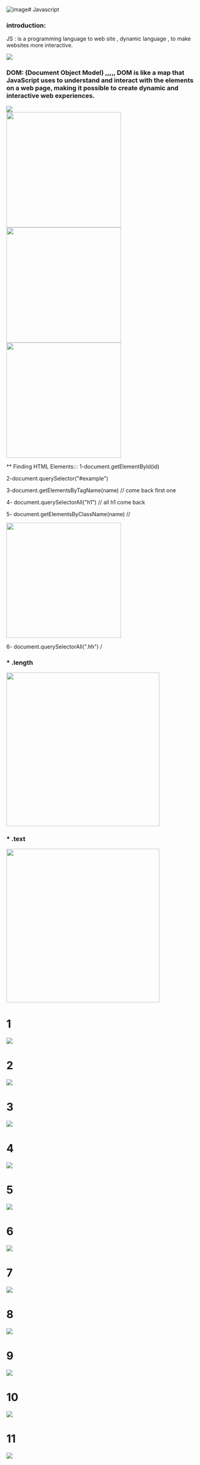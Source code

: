 ![image](https://github.com/mahaalqerem/Mastering-JavaScript-in-20-Days/assets/138065974/bdd1ffcf-d600-41f9-bb94-a6658cf78285)# Javascript
### introduction:
JS : is a programming language to web site , dynamic language , to make websites more interactive.

<img src="https://github.com/TamaraNoierat/Mastering-JavaScript-in-20-Days/assets/130704887/0e50d255-c656-479a-ad3c-26aaef222d17">

### DOM: (Document Object Model)  ,,,,,  DOM is like a map that JavaScript uses to understand and interact with the elements on a web page, making it possible to create dynamic and interactive web experiences.
<img src="https://github.com/TamaraNoierat/Mastering-JavaScript-in-20-Days/assets/130704887/98da4133-cc89-4230-a5ce-b07e1d1d1d85">




<div>




  
<img src="https://github.com/TamaraNoierat/Mastering-JavaScript-in-20-Days/assets/130704887/a895df98-2fdc-43cf-a3f3-04a17bd2b6cd" width="300">
<img src="https://github.com/TamaraNoierat/Mastering-JavaScript-in-20-Days/assets/130704887/fd8705f5-510b-46ef-99a2-5690f2226fd7" width="300">
<img src="https://github.com/TamaraNoierat/Mastering-JavaScript-in-20-Days/assets/130704887/2d0d1151-c033-4226-8495-059d0e3817fe" width="300">
  
</div>

** Finding HTML Elements:::
1-document.getElementById(id)

2-document.querySelector("#example") 

3-document.getElementsByTagName(name)  // come back first one


4- document.querySelectorAll("h1") // all h1 come back

5- document.getElementsByClassName(name) //



<img src="https://github.com/TamaraNoierat/Mastering-JavaScript-in-20-Days/assets/130704887/4763f420-8594-4c1e-8d5c-4ccc2e994c15" width="300">


6- document.querySelectorAll(".hh") /

 ### *    .length


<img src="https://github.com/TamaraNoierat/Mastering-JavaScript-in-20-Days/assets/130704887/ead823aa-6fce-49d2-8f01-a956c88bae60" width="400">

 ### *    .text 


<img src="https://github.com/TamaraNoierat/Mastering-JavaScript-in-20-Days/assets/130704887/95e04512-f176-47fc-b67d-73a44fb84a70" width="400" disblay="block">

# 1
 <img src="https://github.com/mahaalqerem/Mastering-JavaScript-in-20-Days/assets/138065974/9decc7fd-0f3b-4738-9bcb-e6f9aac920f5">
 
# 2
 <img src="https://github.com/mahaalqerem/Mastering-JavaScript-in-20-Days/assets/138065974/f47d7259-6c5f-45d7-bd1e-36c7323a916a">

 # 3
 <img src="https://github.com/mahaalqerem/Mastering-JavaScript-in-20-Days/assets/138065974/4bd79adc-26c7-4e06-bd45-6ed7a175ea89">

 # 4
 <img src="https://github.com/mahaalqerem/Mastering-JavaScript-in-20-Days/assets/138065974/b633c959-98d8-48da-a1c1-6557b8d26077">

 # 5
 <img src="https://github.com/mahaalqerem/Mastering-JavaScript-in-20-Days/assets/138065974/bc8947a2-1fd8-4a35-96de-1743bf772d6f">

 # 6
 <img src="https://github.com/mahaalqerem/Mastering-JavaScript-in-20-Days/assets/138065974/e72f4c0e-4329-4215-ac75-8606caa3b20c">

 # 7
 <img src="https://github.com/mahaalqerem/Mastering-JavaScript-in-20-Days/assets/138065974/e93260c5-329c-44e3-9d9e-6ac5cc3a090f">

 # 8
 <img src="https://github.com/mahaalqerem/Mastering-JavaScript-in-20-Days/assets/138065974/5ec65c34-1057-49d4-ae9e-0550ff7ff464">

 # 9
 <img src="https://github.com/mahaalqerem/Mastering-JavaScript-in-20-Days/assets/138065974/489aad25-a3e0-43c1-9d5f-2dc506072d68">

 # 10
 <img src="https://github.com/mahaalqerem/Mastering-JavaScript-in-20-Days/assets/138065974/794d3b52-6305-4094-a23b-3491108ef64a">

 # 11
 <img src="https://github.com/mahaalqerem/Mastering-JavaScript-in-20-Days/assets/138065974/54532cf2-6c13-4e56-8eab-24dec762fec3">











